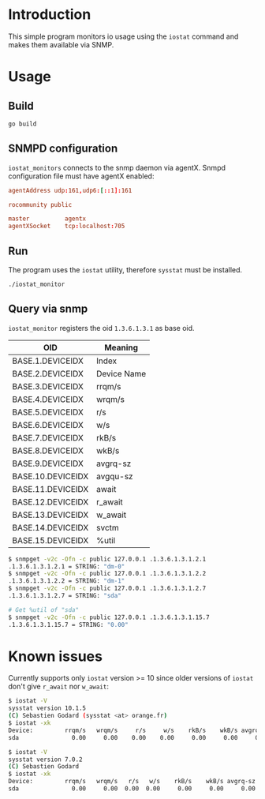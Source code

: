 # Introduction
This simple program monitors io usage using the `iostat` command and makes them available via SNMP.

# Usage
## Build
```bash
go build
```

## SNMPD configuration
`iostat_monitors` connects to the snmp daemon via agentX. Snmpd configuration file must have agentX enabled:
```conf
agentAddress udp:161,udp6:[::1]:161

rocommunity public

master          agentx
agentXSocket    tcp:localhost:705
```

## Run
The program uses the `iostat` utility, therefore `sysstat` must be installed.
```bash
./iostat_monitor
```

## Query via snmp
`iostat_monitor` registers the oid `1.3.6.1.3.1` as base oid.

OID | Meaning
-----|--------
BASE.1.DEVICEIDX | Index
BASE.2.DEVICEIDX | Device Name
BASE.3.DEVICEIDX | rrqm/s
BASE.4.DEVICEIDX | wrqm/s
BASE.5.DEVICEIDX | r/s
BASE.6.DEVICEIDX | w/s
BASE.7.DEVICEIDX | rkB/s
BASE.8.DEVICEIDX | wkB/s
BASE.9.DEVICEIDX | avgrq-sz
BASE.10.DEVICEIDX | avgqu-sz
BASE.11.DEVICEIDX | await
BASE.12.DEVICEIDX | r_await
BASE.13.DEVICEIDX | w_await
BASE.14.DEVICEIDX | svctm
BASE.15.DEVICEIDX | %util

```bash
$ snmpget -v2c -Ofn -c public 127.0.0.1 .1.3.6.1.3.1.2.1
.1.3.6.1.3.1.2.1 = STRING: "dm-0"
$ snmpget -v2c -Ofn -c public 127.0.0.1 .1.3.6.1.3.1.2.2
.1.3.6.1.3.1.2.2 = STRING: "dm-1"
$ snmpget -v2c -Ofn -c public 127.0.0.1 .1.3.6.1.3.1.2.7
.1.3.6.1.3.1.2.7 = STRING: "sda"

# Get %util of "sda"
$ snmpget -v2c -Ofn -c public 127.0.0.1 .1.3.6.1.3.1.15.7
.1.3.6.1.3.1.15.7 = STRING: "0.00"
```

# Known issues
Currently supports only `iostat` version >= 10 since older versions of `iostat` don't give `r_await` nor `w_await`:
```bash
$ iostat -V
sysstat version 10.1.5
(C) Sebastien Godard (sysstat <at> orange.fr)
$ iostat -xk
Device:         rrqm/s   wrqm/s     r/s     w/s    rkB/s    wkB/s avgrq-sz avgqu-sz   await r_await w_await  svctm  %util
sda               0.00     0.00    0.00    0.00     0.00     0.00     0.00     0.00    0.00    0.00    0.00   0.00   0.00

$ iostat -V
sysstat version 7.0.2
(C) Sebastien Godard
$ iostat -xk
Device:         rrqm/s   wrqm/s   r/s   w/s    rkB/s    wkB/s avgrq-sz avgqu-sz   await  svctm  %util
sda               0.00     0.00  0.00  0.00     0.00     0.00     0.00     0.00    0.00   0.00   0.00
```

